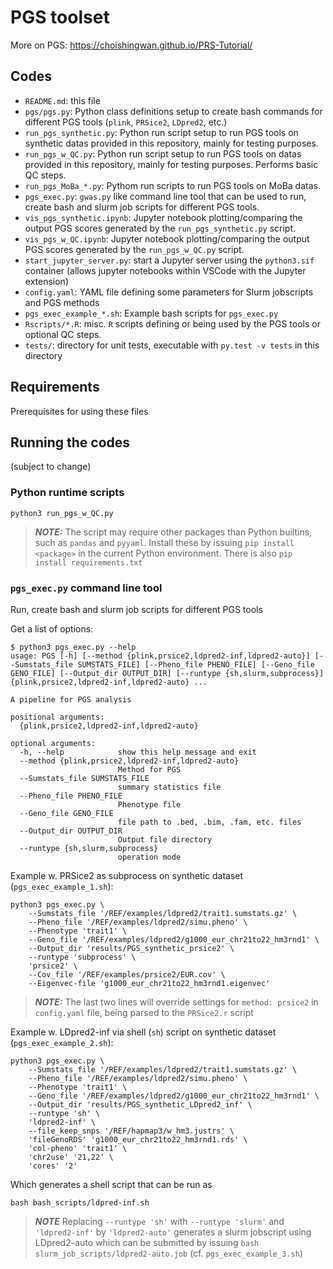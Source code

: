 # PGS toolset

More on PGS: <https://choishingwan.github.io/PRS-Tutorial/>

## Codes

- ``README.md``: this file
- ``pgs/pgs.py``: Python class definitions setup to create bash commands for different PGS tools (``plink``, ``PRSice2``, ``LDpred2``, etc.)
- ``run_pgs_synthetic.py``: Python run script setup to run PGS tools on synthetic datas provided in this repository, mainly for testing purposes.
- ``run_pgs_w_QC.py``: Python run script setup to run PGS tools on datas provided in this repository, mainly for testing purposes. Performs basic QC steps.
- ``run_pgs_MoBa_*.py``: Pythom run scripts to run PGS tools on MoBa datas.
- ``pgs_exec.py``: ``gwas.py`` like command line tool that can be used to run, create bash and slurm job scripts for different PGS tools.
- ``vis_pgs_synthetic.ipynb``: Jupyter notebook plotting/comparing the output PGS scores generated by the ``run_pgs_synthetic.py`` script.
- ``vis_pgs_w_QC.ipynb``: Jupyter notebook plotting/comparing the output PGS scores generated by the ``run_pgs_w_QC.py`` script.
- ``start_jupyter_server.py``: start a Jupyter server using the ``python3.sif`` container (allows jupyter notebooks within VSCode with the Jupyter extension)
- ``config.yaml``: YAML file defining some parameters for Slurm jobscripts and PGS methods
- ``pgs_exec_example_*.sh``: Example bash scripts for ``pgs_exec.py``
- ``Rscripts/*.R``: misc. ``R`` scripts defining or being used by the PGS tools or optional QC steps.
- ``tests/``: directory for unit tests, executable with ``py.test -v tests`` in this directory

## Requirements

Prerequisites for using these files

## Running the codes

(subject to change)

### Python runtime scripts

```
python3 run_pgs_w_QC.py
```

> **_NOTE:_**  The script may require other packages than Python builtins, such as ``pandas`` and ``pyyaml``. Install these by issuing ``pip install <package>`` in the current Python environment. There is also ``pip install requirements.txt``

### ``pgs_exec.py`` command line tool

Run, create bash and slurm job scripts for different PGS tools

Get a list of options:

```
$ python3 pgs_exec.py --help
usage: PGS [-h] [--method {plink,prsice2,ldpred2-inf,ldpred2-auto}] [--Sumstats_file SUMSTATS_FILE] [--Pheno_file PHENO_FILE] [--Geno_file GENO_FILE] [--Output_dir OUTPUT_DIR] [--runtype {sh,slurm,subprocess}] {plink,prsice2,ldpred2-inf,ldpred2-auto} ...

A pipeline for PGS analysis

positional arguments:
  {plink,prsice2,ldpred2-inf,ldpred2-auto}

optional arguments:
  -h, --help            show this help message and exit
  --method {plink,prsice2,ldpred2-inf,ldpred2-auto}
                        Method for PGS
  --Sumstats_file SUMSTATS_FILE
                        summary statistics file
  --Pheno_file PHENO_FILE
                        Phenotype file
  --Geno_file GENO_FILE
                        file path to .bed, .bim, .fam, etc. files
  --Output_dir OUTPUT_DIR
                        Output file directory
  --runtype {sh,slurm,subprocess}
                        operation mode
```

Example w. PRSice2 as subprocess on synthetic dataset (``pgs_exec_example_1.sh``):

```
python3 pgs_exec.py \
    --Sumstats_file '/REF/examples/ldpred2/trait1.sumstats.gz' \
    --Pheno_file '/REF/examples/ldpred2/simu.pheno' \
    --Phenotype 'trait1' \
    --Geno_file '/REF/examples/ldpred2/g1000_eur_chr21to22_hm3rnd1' \
    --Output_dir 'results/PGS_synthetic_prsice2' \
    --runtype 'subprocess' \
    'prsice2' \
    --Cov_file '/REF/examples/prsice2/EUR.cov' \
    --Eigenvec-file 'g1000_eur_chr21to22_hm3rnd1.eigenvec'
```

> **_NOTE:_**  The last two lines will override settings for ``method: prsice2`` in ``config.yaml`` file, being parsed to the ``PRSice2.r`` script

Example w. LDpred2-inf via shell (``sh``) script on synthetic dataset (``pgs_exec_example_2.sh``):

```
python3 pgs_exec.py \
    --Sumstats_file '/REF/examples/ldpred2/trait1.sumstats.gz' \
    --Pheno_file '/REF/examples/ldpred2/simu.pheno' \
    --Phenotype 'trait1' \
    --Geno_file '/REF/examples/ldpred2/g1000_eur_chr21to22_hm3rnd1' \
    --Output_dir 'results/PGS_synthetic_LDpred2_inf' \
    --runtype 'sh' \
    'ldpred2-inf' \
    --file_keep_snps '/REF/hapmap3/w_hm3.justrs' \
    'fileGenoRDS' 'g1000_eur_chr21to22_hm3rnd1.rds' \
    'col-pheno' 'trait1' \
    'chr2use' '21,22' \
    'cores' '2'
```

Which generates a shell script that can be run as

```
bash bash_scripts/ldpred-inf.sh
```

> **_NOTE_** Replacing ``--runtype 'sh'`` with ``--runtype 'slurm'`` and ``'ldpred2-inf'`` by ``'ldpred2-auto'`` generates a slurm jobscript using LDpred2-auto which can be submitted by issuing ``bash slurm_job_scripts/ldpred2-auto.job`` (cf. ``pgs_exec_example_3.sh``)
